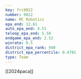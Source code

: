 ```yaml
---
key: frc9022
number: 9022
name: MC Robotics
epa_end: 12.61
auto_epa_end: 4.51
teleop_epa_end: 5.58
endgame_epa_end: 2.52
winrate: 0.5
district_epa_rank: 940
district_epa_percentile: 0.4781
type: Team
---
```

[[2024paca]]

